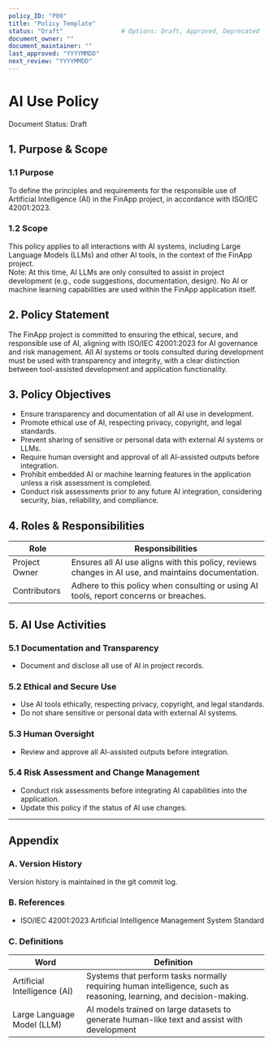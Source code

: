 ```yaml
---
policy_ID: "P00"
title: "Policy Template"
status: "Draft"                # Options: Draft, Approved, Deprecated
document_owner: ""
document_maintainer: ""
last_approved: "YYYYMMDD"
next_review: "YYYYMMDD"
---
```

# AI Use Policy
Document Status: Draft

## 1. Purpose & Scope

### 1.1 Purpose
To define the principles and requirements for the responsible use of Artificial Intelligence (AI) in the FinApp project, in accordance with ISO/IEC 42001:2023.

### 1.2 Scope
This policy applies to all interactions with AI systems, including Large Language Models (LLMs) and other AI tools, in the context of the FinApp project.  
Note: At this time, AI LLMs are only consulted to assist in project development (e.g., code suggestions, documentation, design). No AI or machine learning capabilities are used within the FinApp application itself.

## 2. Policy Statement
The FinApp project is committed to ensuring the ethical, secure, and responsible use of AI, aligning with ISO/IEC 42001:2023 for AI governance and risk management. All AI systems or tools consulted during development must be used with transparency and integrity, with a clear distinction between tool-assisted development and application functionality.

## 3. Policy Objectives
- Ensure transparency and documentation of all AI use in development.
- Promote ethical use of AI, respecting privacy, copyright, and legal standards.
- Prevent sharing of sensitive or personal data with external AI systems or LLMs.
- Require human oversight and approval of all AI-assisted outputs before integration.
- Prohibit embedded AI or machine learning features in the application unless a risk assessment is completed.
- Conduct risk assessments prior to any future AI integration, considering security, bias, reliability, and compliance.

## 4. Roles & Responsibilities

| Role           | Responsibilities                                                                 |
|----------------|----------------------------------------------------------------------------------|
| Project Owner  | Ensures all AI use aligns with this policy, reviews changes in AI use, and maintains documentation. |
| Contributors   | Adhere to this policy when consulting or using AI tools, report concerns or breaches. |

## 5. AI Use Activities

### 5.1 Documentation and Transparency
- Document and disclose all use of AI in project records.

### 5.2 Ethical and Secure Use
- Use AI tools ethically, respecting privacy, copyright, and legal standards.
- Do not share sensitive or personal data with external AI systems.

### 5.3 Human Oversight
- Review and approve all AI-assisted outputs before integration.

### 5.4 Risk Assessment and Change Management
- Conduct risk assessments before integrating AI capabilities into the application.
- Update this policy if the status of AI use changes.

---

## Appendix

### A. Version History
Version history is maintained in the git commit log.

### B. References
- ISO/IEC 42001:2023 Artificial Intelligence Management System Standard

### C. Definitions
| Word                | Definition                                                                 |
|---------------------|----------------------------------------------------------------------------|
| Artificial Intelligence (AI) | Systems that perform tasks normally requiring human intelligence, such as reasoning, learning, and decision-making. |
| Large Language Model (LLM)   | AI models trained on large datasets to generate human-like text and assist with development
